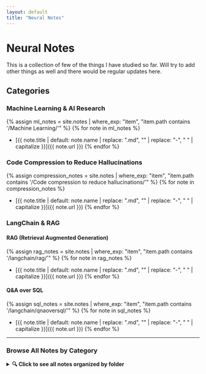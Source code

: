 ```yaml
---
layout: default
title: "Neural Notes"
---
```


# Neural Notes

This is a collection of few of the things I have studied so far. Will try to add other things as well and there would be regular updates here.

## Categories

### Machine Learning & AI Research
{% assign ml_notes = site.notes | where_exp: "item", "item.path contains '/Machine Learning/'" %}
{% for note in ml_notes %}
- [{{ note.title | default: note.name | replace: ".md", "" | replace: "-", " " | capitalize }}]({{ note.url }})
{% endfor %}

### Code Compression to Reduce Hallucinations
{% assign compression_notes = site.notes | where_exp: "item", "item.path contains '/Code compression to reduce hallucinations/'" %}
{% for note in compression_notes %}
- [{{ note.title | default: note.name | replace: ".md", "" | replace: "-", " " | capitalize }}]({{ note.url }})
{% endfor %}

### LangChain & RAG
#### RAG (Retrieval Augmented Generation)
{% assign rag_notes = site.notes | where_exp: "item", "item.path contains '/langchain/rag/'" %}
{% for note in rag_notes %}
- [{{ note.title | default: note.name | replace: ".md", "" | replace: "-", " " | capitalize }}]({{ note.url }})
{% endfor %}

#### Q&A over SQL
{% assign sql_notes = site.notes | where_exp: "item", "item.path contains '/langchain/qnaoversql/'" %}
{% for note in sql_notes %}
- [{{ note.title | default: note.name | replace: ".md", "" | replace: "-", " " | capitalize }}]({{ note.url }})
{% endfor %}


---

###  Browse All Notes by Category

<details>
<summary><strong>🔍 Click to see all notes organized by folder</strong></summary>

#### Machine Learning
{% for note in ml_notes %}
- [{{ note.title | default: note.name | replace: ".md", "" }}]({{ note.url }}) 
{% endfor %}

#### Code Compression Research
{% for note in compression_notes %}
- [{{ note.title | default: note.name | replace: ".md", "" }}]({{ note.url }}) 
{% endfor %}

#### LangChain - RAG
{% for note in rag_notes %}
- [{{ note.title | default: note.name | replace: ".md", "" }}]({{ note.url }}) 
{% endfor %}

#### LangChain - SQL Q&A
{% for note in sql_notes %}
- [{{ note.title | default: note.name | replace: ".md", "" }}]({{ note.url }}) 
{% endfor %}

</details>